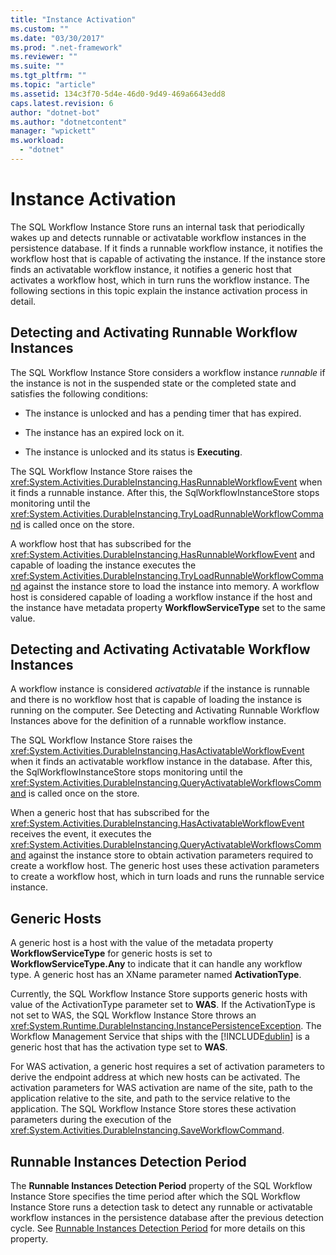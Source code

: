 ```yaml
---
title: "Instance Activation"
ms.custom: ""
ms.date: "03/30/2017"
ms.prod: ".net-framework"
ms.reviewer: ""
ms.suite: ""
ms.tgt_pltfrm: ""
ms.topic: "article"
ms.assetid: 134c3f70-5d4e-46d0-9d49-469a6643edd8
caps.latest.revision: 6
author: "dotnet-bot"
ms.author: "dotnetcontent"
manager: "wpickett"
ms.workload: 
  - "dotnet"
---
```

# Instance Activation
The SQL Workflow Instance Store runs an internal task that periodically wakes up and detects runnable or activatable workflow instances in the persistence database. If it finds a runnable workflow instance, it notifies the workflow host that is capable of activating the instance. If the instance store finds an activatable workflow instance, it notifies a generic host that activates a workflow host, which in turn runs the workflow instance. The following sections in this topic explain the instance activation process in detail.  
  
##  <a name="RunnableSection"></a> Detecting and Activating Runnable Workflow Instances  
 The SQL Workflow Instance Store considers a workflow instance *runnable* if the instance is not in the suspended state or the completed state and satisfies the following conditions:  
  
-   The instance is unlocked and has a pending timer that has expired.  
  
-   The instance has an expired lock on it.  
  
-   The instance is unlocked and its status is **Executing**.  
  
 The SQL Workflow Instance Store raises the <xref:System.Activities.DurableInstancing.HasRunnableWorkflowEvent> when it finds a runnable instance. After this, the SqlWorkflowInstanceStore stops monitoring until the <xref:System.Activities.DurableInstancing.TryLoadRunnableWorkflowCommand> is called once on the store.  
  
 A workflow host that has subscribed for the <xref:System.Activities.DurableInstancing.HasRunnableWorkflowEvent> and capable of loading the instance executes the <xref:System.Activities.DurableInstancing.TryLoadRunnableWorkflowCommand> against the instance store to load the instance into memory. A workflow host is considered capable of loading a workflow instance if the host and the instance have metadata property **WorkflowServiceType** set to the same value.  
  
## Detecting and Activating Activatable Workflow Instances  
 A workflow instance is considered *activatable* if the instance is runnable and there is no workflow host that is capable of loading the instance is running on the computer. See Detecting and Activating Runnable Workflow Instances above for the definition of a runnable workflow instance.  
  
 The SQL Workflow Instance Store raises the <xref:System.Activities.DurableInstancing.HasActivatableWorkflowEvent> when it finds an activatable workflow instance in the database. After this, the SqlWorkflowInstanceStore stops monitoring until the <xref:System.Activities.DurableInstancing.QueryActivatableWorkflowsCommand> is called once on the store.  
  
 When a generic host that has subscribed for the <xref:System.Activities.DurableInstancing.HasActivatableWorkflowEvent> receives the event, it executes the <xref:System.Activities.DurableInstancing.QueryActivatableWorkflowsCommand> against the instance store to obtain activation parameters required to create a workflow host. The generic host uses these activation parameters to create a workflow host, which in turn loads and runs the runnable service instance.  
  
## Generic Hosts  
 A generic host is a host with the value of the metadata property **WorkflowServiceType** for generic hosts is set to **WorkflowServiceType.Any** to indicate that it can handle any workflow type. A generic host has an XName parameter named **ActivationType**.  
  
 Currently, the SQL Workflow Instance Store supports generic hosts with value of the ActivationType parameter set to **WAS**. If the ActivationType is not set to WAS, the SQL Workflow Instance Store throws an <xref:System.Runtime.DurableInstancing.InstancePersistenceException>. The Workflow Management Service that ships with the [!INCLUDE[dublin](../../../includes/dublin-md.md)] is a generic host that has the activation type set to **WAS**.  
  
 For WAS activation, a generic host requires a set of activation parameters to derive the endpoint address at which new hosts can be activated. The activation parameters for WAS activation are name of the site, path to the application relative to the site, and path to the service relative to the application. The SQL Workflow Instance Store stores these activation parameters during the execution of the <xref:System.Activities.DurableInstancing.SaveWorkflowCommand>.  
  
## Runnable Instances Detection Period  
 The **Runnable Instances Detection Period** property of the SQL Workflow Instance Store specifies the time period after which the SQL Workflow Instance Store runs a detection task to detect any runnable or activatable workflow instances in the persistence database after the previous detection cycle. See [Runnable Instances Detection Period](../../../docs/framework/windows-workflow-foundation/runnable-instances-detection-period.md) for more details on this property.

